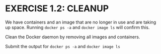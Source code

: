 # EXERCISE 1.2: CLEANUP

We have containers and an image that are no longer in use and are taking up space. Running `docker ps -a` and `docker image ls` will confirm this.

Clean the Docker daemon by removing all images and containers.

Submit the output for `docker ps -a` and `docker image ls`
